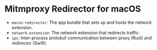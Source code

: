 # Mitmproxy Redirector for macOS

- `macos-redirector`: The app bundle that sets up and hosts the network extension.
- `network-extension`: The network extension that redirects traffic.
- `ipc`: Inter-process protobuf communication between proxy (Rust) and redirector (Swift).

